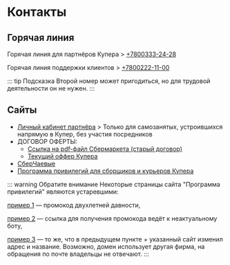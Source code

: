 # Контакты

## Горячая линия

Горячая линия для партнёров Купера > <a href="tel:+78003332428">+7800333-24-28</a>

Горячая линия поддержки клиентов > <a href="tel:+78002221100">+7800222-11-00</a>

::: tip Подсказка
Второй номер может пригодиться, но для трудовой деятельности он не нужен.
:::

## Сайты

- [Личный кабинет партнёра](https://partner.sbermarket-mobile.ru/) > Только для самозанятых, устроившихся напрямую в Купер, без участия посредников
- ДОГОВОР ОФЕРТЫ:
    * [Ссылка на pdf-файл Сбермаркета (старый договор)](/docs/Offer.pdf)
    * [Текущий оффер Купера](/docs/Offer_actual.pdf) 
- [СберЧаевые](https://lk.mysbertips.ru/)
- [Программа привилегий для сборщиков и курьеров Купера](https://partnersbenefits.sbermarket.ru/)

::: warning Обратите внимание
Некоторые страницы сайта "Программа привилегий" являются устаревшими:

[пример 1](https://partnersbenefits.sbermarket.ru/geekbrains) — промокод двухлетней давности,

[пример 2](https://partnersbenefits.sbermarket.ru/minako) — ссылка для получения промокода ведёт к неактуальному боту,

[пример 3](https://partner-sbermarket.tilda.ws/forward) — то же, что в предыдущем пункте + указанный сайт изменил адрес и название. Возможно, домен использует другая фирма, на обращения по почте владельцы не отвечают.
:::